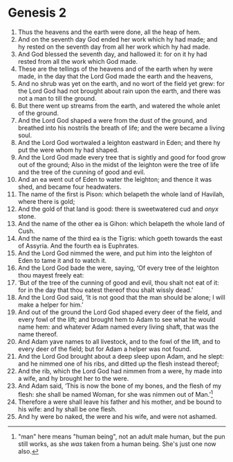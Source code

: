 # Genesis 2

1. Thus the heavens and the earth were done, all the heap of hem.
2. And on the seventh day God ended her work which hy had made; and hy rested
   on the seventh day from all her work which hy had made.
3. And God blessed the seventh day, and hallowed it: for on it hy had rested
   from all the work which God made.
4. These are the tellings of the heavens and of the earth when hy were made, in
   the day that the Lord God made the earth and the heavens,
5. And no shrub was yet on the earth, and no wort of the field yet grew: for
   the Lord God had not brought about rain upon the earth, and there was not a
   man to till the ground.
6. But there went up streams from the earth, and watered the whole anlet of the
   ground.
7. And the Lord God shaped a were from the dust of the ground, and breathed into
   his nostrils the breath of life; and the were became a living soul.
8. And the Lord God wortwaled a leighton eastward in Eden; and there hy put the
   were whom hy had shaped.
9. And the Lord God made every tree that is sightly and good for food grow out
   of the ground; Also in the midst of the leighton were the tree of life and
   the tree of the cunning of good and evil.
10. And an ea went out of Eden to water the leighton; and thence it was shed,
    and became four headwaters.
11. The name of the first is Pison: which belapeth the whole land of Havilah,
    where there is gold;
12. And the gold of that land is good: there is sweetwatered cud and *onyx*
    stone.
13. And the name of the other ea is Gihon: which belapeth the whole land of
    Cush.
14. And the name of the third ea is the Tigris: which goeth towards the east of
    Assyria. And the fourth ea is Euphrates.
15. And the Lord God nimmed the were, and put him into the leighton of Eden to
    tame it and to watch it.
16. And the Lord God bade the were, saying, ‘Of every tree of the leighton thou
    mayest freely eat:
17. ‘But of the tree of the cunning of good and evil, thou shalt not eat of it:
    for in the day that thou eatest thereof thou shalt wissly dead.’
18. And the Lord God said, ‘It is not good that the man should be alone; I will
    make a helper for him.’
19. And out of the ground the Lord God shaped every deer of the field, and
    every fowl of the lift; and brought hem to Adam to see what he would name
    hem: and whatever Adam named every living shaft, that was the name thereof.
20. And Adam yave names to all livestock, and to the fowl of the lift, and to
    every deer of the field; but for Adam a helper was not found.
21. And the Lord God brought about a deep sleep upon Adam, and he slept: and he
    nimmed one of his ribs, and ditted up the flesh instead thereof;
22. And the rib, which the Lord God had nimmen from a were, hy made into a
    wife, and hy brought her to the were.
23. And Adam said, ‘This is now the bone of my bones, and the flesh of my
    flesh: she shall be named Woman, for she was nimmen out of Man.’[^Eve]
24. Therefore a were shall leave his father and his mother, and be bound to his
    wife: and hy shall be one flesh.
25. And hy were bo naked, the were and his wife, and were not ashamed.

<!-- Abbreviations -->


<!-- Footnotes -->
[^Eve]: "man" here means "human being", not an adult male human, but the pun
    still works, as she *was* taken from a human being. She's just one now
    also.

<!-- BUFFER -->
